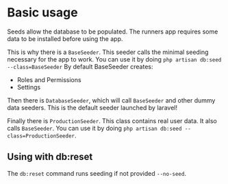 # Basic usage

Seeds allow the database to be populated. The runners app requires some data to be installed before using the app.

This is why there is a `BaseSeeder`. This seeder calls the minimal seeding necessary for the app to work.
You can use it by doing `php artisan db:seed --class=BaseSeeder`
By default BaseSeeder creates:
- Roles and Permissions
- Settings

Then there is `DatabaseSeeder`, which will call `BaseSeeder` and other dummy data seeders.
This is the default seeder launched by laravel!

Finally there is `ProductionSeeder`. This class contains real user data. It also calls `BaseSeeder`.
You can use it by doing `php artisan db:seed --class=ProductionSeeder`.

## Using with db:reset

The `db:reset` command runs seeding if not provided `--no-seed`.
